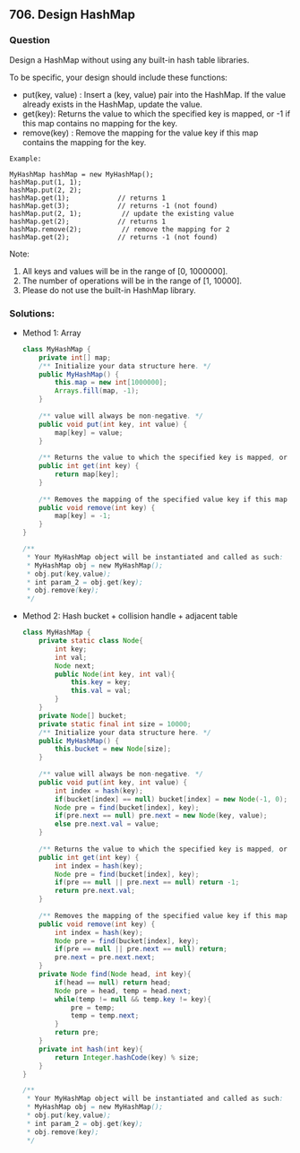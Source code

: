 ## 706. Design HashMap

### Question
Design a HashMap without using any built-in hash table libraries.

To be specific, your design should include these functions:
* put(key, value) : Insert a (key, value) pair into the HashMap. If the value already exists in the HashMap, update the value.
* get(key): Returns the value to which the specified key is mapped, or -1 if this map contains no mapping for the key.
* remove(key) : Remove the mapping for the value key if this map contains the mapping for the key.

```
Example:

MyHashMap hashMap = new MyHashMap();
hashMap.put(1, 1);          
hashMap.put(2, 2);         
hashMap.get(1);            // returns 1
hashMap.get(3);            // returns -1 (not found)
hashMap.put(2, 1);          // update the existing value
hashMap.get(2);            // returns 1 
hashMap.remove(2);          // remove the mapping for 2
hashMap.get(2);            // returns -1 (not found) 
```

Note:
1. All keys and values will be in the range of [0, 1000000].
2. The number of operations will be in the range of [1, 10000].
3. Please do not use the built-in HashMap library.

### Solutions:
* Method 1: Array
    ```Java
    class MyHashMap {
        private int[] map;
        /** Initialize your data structure here. */
        public MyHashMap() {
            this.map = new int[1000000];
            Arrays.fill(map, -1);
        }
        
        /** value will always be non-negative. */
        public void put(int key, int value) {
            map[key] = value;
        }
        
        /** Returns the value to which the specified key is mapped, or -1 if this map contains no mapping for the key */
        public int get(int key) {
            return map[key];
        }
        
        /** Removes the mapping of the specified value key if this map contains a mapping for the key */
        public void remove(int key) {
            map[key] = -1;
        }
    }
    
    /**
     * Your MyHashMap object will be instantiated and called as such:
     * MyHashMap obj = new MyHashMap();
     * obj.put(key,value);
     * int param_2 = obj.get(key);
     * obj.remove(key);
     */
    ```

* Method 2: Hash bucket + collision handle + adjacent table
    ```Java
    class MyHashMap {
        private static class Node{
            int key;
            int val;
            Node next;
            public Node(int key, int val){
                this.key = key;
                this.val = val;
            }
        }
        private Node[] bucket;
        private static final int size = 10000;
        /** Initialize your data structure here. */
        public MyHashMap() {
            this.bucket = new Node[size];
        }
        
        /** value will always be non-negative. */
        public void put(int key, int value) {
            int index = hash(key);
            if(bucket[index] == null) bucket[index] = new Node(-1, 0);
            Node pre = find(bucket[index], key);
            if(pre.next == null) pre.next = new Node(key, value);
            else pre.next.val = value;
        }
        
        /** Returns the value to which the specified key is mapped, or -1 if this map contains no mapping for the key */
        public int get(int key) {
            int index = hash(key);
            Node pre = find(bucket[index], key);
            if(pre == null || pre.next == null) return -1;
            return pre.next.val;
        }
        
        /** Removes the mapping of the specified value key if this map contains a mapping for the key */
        public void remove(int key) {
            int index = hash(key);
            Node pre = find(bucket[index], key);
            if(pre == null || pre.next == null) return;
            pre.next = pre.next.next;
        }
        private Node find(Node head, int key){
            if(head == null) return head;
            Node pre = head, temp = head.next;
            while(temp != null && temp.key != key){
                pre = temp;
                temp = temp.next;
            }
            return pre;
        }
        private int hash(int key){
            return Integer.hashCode(key) % size;
        }
    }
    
    /**
     * Your MyHashMap object will be instantiated and called as such:
     * MyHashMap obj = new MyHashMap();
     * obj.put(key,value);
     * int param_2 = obj.get(key);
     * obj.remove(key);
     */
    ```